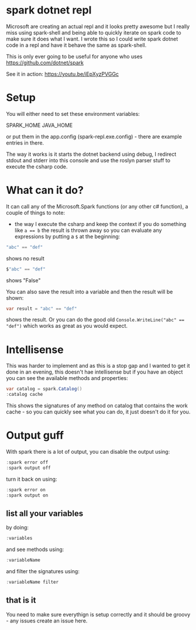 # spark dotnet repl

Microsoft are creating an actual repl and it looks pretty awesome but I really miss using spark-shell and being able to quickly iterate on spark code to make sure it does what I want. I wrote this so I could write spark dotnet code in a repl and have it behave the same as spark-shell.

This is only ever going to be useful for anyone who uses https://github.com/dotnet/spark

See it in action: https://youtu.be/iEpXyzPVGGc

# Setup

You will either need to set these environment variables:

SPARK_HOME
JAVA_HOME

or put them in the app.config (spark-repl.exe.config) - there are example entries in there.

The way it works is it starts the dotnet backend using debug, I redirect stdout and stderr into this console and use the roslyn parser stuff to execute the csharp code.

# What can it do?

It can call any of the Microsoft.Spark functions (or any other c# function), a couple of things to note:

- the way I execute the csharp and keep the context if you do something like `a == b` the result is thrown away so you can evaluate any expressions by putting a `$` at the beginning:

```csharp
"abc" == "def"
```

shows no result

```csharp
$"abc" == "def"
```

shows "False"

You can also save the result into a variable and then the result will be shown:

```csharp
var result = "abc" == "def"
```

shows the result. Or you can do the good old `Console.WriteLine("abc" == "def")` which works as great as you would expect.

# Intellisense

This was harder to implement and as this is a stop gap and I wanted to get it done in an evening, this doesn't hae intellisense but if you have an object you can see the available methods and properties:

```csharp
var catalog = spark.Catalog()
:catalog cache
```

This shows the signatures of any method on catalog that contains the work cache - so you can quickly see what you can do, it just doesn't do it for you.

# Output guff

With spark there is a lot of output, you can disable the output using:

```csharp
:spark error off
:spark output off
```

turn it back on using:

```csharp
:spark error on
:spark output on
```

## list all your variables

by doing:

```csharp
:variables
```

and see methods using:

```csharp
:variableName
```

and filter the signatures using:

```csharp
:variableName filter
```

## that is it

You need to make sure everythign is setup correctly and it should be groovy - any issues create an issue here.
